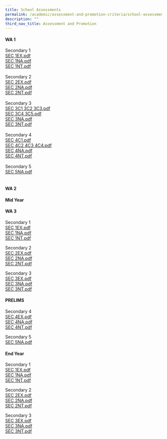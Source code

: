 ```yaml
---
title: School Assessments
permalink: /academic/assessment-and-promotion-criteria/school-assessments/
description: ""
third_nav_title: Assessment and Promotion
---
```

<h4><strong>WA 1</strong></h4>
<p>Secondary 1<br /><a href="/files/SEC%201EX.pdf">SEC 1EX.pdf</a><br /><a href="/files/SEC%201NA.pdf">SEC 1NA.pdf</a><br /><a href="/files/SEC%201NT.pdf">SEC 1NT.pdf</a><br /><br />Secondary 2<br /><a href="/files/SEC%202EX.pdf">SEC 2EX.pdf</a><br /><a href="/files/SEC%202NA.pdf">SEC 2NA.pdf</a><br /><a href="/files/SEC%202NT.pdf">SEC 2NT.pdf</a><br /><br />Secondary 3<br /><a href="/files/SEC%203C1%203C2%203C3.pdf">SEC 3C1 3C2 3C3.pdf</a><br /><a href="/files/SEC%203C4%203C5.pdf">SEC 3C4 3C5.pdf</a><br /><a href="/files/SEC%203NA.pdf">SEC 3NA.pdf</a><br /><a href="/files/SEC%203NT.pdf">SEC 3NT.pdf</a><br /><br />Secondary 4<br /><a href="/files/SEC%204C1.pdf">SEC 4C1.pdf</a><br /><a href="/files/SEC%204C2%204C3%204C4.pdf">SEC 4C2 4C3 4C4.pdf</a><br /><a href="/files/SEC%204NA.pdf">SEC 4NA.pdf</a><br /><a href="/files/SEC%204NT.pdf">SEC 4NT.pdf</a><br /><br />Secondary 5<br /><a href="/files/SEC%205NA.pdf">SEC 5NA.pdf</a><br /><br /></p>
<h4><strong>WA 2</strong></h4>
<h4><strong>Mid Year</strong></h4>
<h4><strong>WA 3</strong></h4>
<p>Secondary 1<br /><a href="https://www-peicaisec-moe-edu-sg-admin.cwp.sg/qql/slot/u372/2022/Others/2022%20Peicai%20WA3_1E_Letter%20to%20Parent_WA3%20Timetable.pdf">SEC 1EX.pdf</a><br /><a href="https://www.peicaisec.moe.edu.sg/qql/slot/u372/2022/Others/2022%20Peicai%20WA3_1NA_Letter%20to%20Parent_WA3%20Timetable.pdf">SEC 1NA.pdf</a><br /><a href="https://www.peicaisec.moe.edu.sg/qql/slot/u372/2022/Others/2022%20Peicai%20WA3_1NT_Letter%20to%20Parent_WA3%20Timetable.pdf">SEC 1NT.pdf</a></p>
<p>Secondary 2<br /><a href="https://www-peicaisec-moe-edu-sg-admin.cwp.sg/qql/slot/u372/2022/Others/2022%20Peicai%20WA3_2E_Letter%20to%20Parent_WA3%20Timetable.pdf">SEC 2EX.pdf</a><br /><a href="https://www.peicaisec.moe.edu.sg/qql/slot/u372/2022/Others/2022%20Peicai%20WA3_2NA_Letter%20to%20Parent_WA3%20Timetable.pdf">SEC 2NA.pdf</a><br /><a href="https://www.peicaisec.moe.edu.sg/qql/slot/u372/2022/Others/2022%20Peicai%20WA3_2NT_Letter%20to%20Parent_WA3%20Timetable.pdf">SEC 2NT.pdf</a></p>
<p>Secondary 3<br /><a href="https://www-peicaisec-moe-edu-sg-admin.cwp.sg/qql/slot/u372/2022/Others/2022%20Peicai%20WA3_3E_Letter%20to%20Parent_WA3%20Timetable.pdf">SEC 3EX.pdf</a><br /><a href="https://www.peicaisec.moe.edu.sg/qql/slot/u372/2022/Others/2022%20Peicai%20WA3_3NA_Letter%20to%20Parent_WA3%20Timetable.pdf">SEC 3NA.pdf</a><br /><a href="https://www.peicaisec.moe.edu.sg/qql/slot/u372/2022/Others/2022%20Peicai%20WA3_3NT_Letter%20to%20Parent_WA3%20Timetable.pdf">SEC 3NT.pdf</a></p>
<h4><strong>PRELIMS</strong></h4>
<p>Secondary 4<br /><a href="/files/2022%20Peicai%20Preliminary%20Exam_4E5N_Letter%20to%20Parent_Exam%20Timetable.pdf" target="">SEC 4EX.pdf</a><br /><a href="/files/2022%20Peicai%20Preliminary%20Exam_4N_Letter%20to%20Parent_Exam%20Timetable.pdf" target="">SEC 4NA.pdf</a><br /><a href="/files/2022%20Peicai%20Preliminary%20Exam_4N_Letter%20to%20Parent_Exam%20Timetable.pdf" target="">SEC 4NT.pdf</a></p>
<p>Secondary 5<br /><a href="/files/2022%20Peicai%20Preliminary%20Exam_4E5N_Letter%20to%20Parent_Exam%20Timetable.pdf" target="">SEC 5NA.pdf</a></p>
<h4><strong>End Year</strong></h4>
<p>Secondary 1<br /><a href="https://www-peicaisec-moe-edu-sg-admin.cwp.sg/qql/slot/u372/2022/Others/1Exp%20EYE%20Timetable_Parent%20letter.pdf">SEC 1EX.pdf</a><br /><a href="https://www-peicaisec-moe-edu-sg-admin.cwp.sg/qql/slot/u372/2022/Others/1NA%20EYE%20Timetable_Parent%20letter.pdf">SEC 1NA.pdf</a><br /><a href="https://www.peicaisec.moe.edu.sg/qql/slot/u372/2022/Others/1NT%20EYE%20Timetable_Parent%20letter.pdf">SEC 1NT.pdf</a></p>
<p>Secondary 2<br /><a href="https://www-peicaisec-moe-edu-sg-admin.cwp.sg/qql/slot/u372/2022/Others/2Exp%20EYE%20Timetable_Parent%20letter.pdf">SEC 2EX.pdf</a><br /><a href="https://www-peicaisec-moe-edu-sg-admin.cwp.sg/qql/slot/u372/2022/Others/2NA%20EYE%20Timetable_Parent%20letter.pdf">SEC 2NA.pdf</a><br /><a href="https://www.peicaisec.moe.edu.sg/qql/slot/u372/2022/Others/2NT%20EYE%20Timetable_Parent%20letter.pdf">SEC 2NT.pdf</a></p>
<p>Secondary 3<br /><a href="https://www-peicaisec-moe-edu-sg-admin.cwp.sg/qql/slot/u372/2022/Others/3Exp%20EYE%20Timetable_Parent%20letter.pdf">SEC 3EX.pdf</a><br /><a href="https://www-peicaisec-moe-edu-sg-admin.cwp.sg/qql/slot/u372/2022/Others/3NA%20EYE%20Timetable_Parent%20letter.pdf">SEC 3NA.pdf</a><br /><a href="https://www.peicaisec.moe.edu.sg/qql/slot/u372/2022/Others/3NT%20EYE%20Timetable_Parent%20letter.pdf">SEC 3NT.pdf</a></p>
